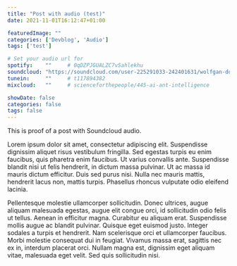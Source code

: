 ```yaml
---
title: "Post with audio (test)"
date: 2021-11-01T16:12:47+01:00

featuredImage: ""
categories: ['Devblog', 'Audio']
tags: ['test']

# Set your audio url for
spotify:    ""     # 0qDZPJGUALZC7vSahlekhu
soundcloud: "https://soundcloud.com/user-225291033-242401631/wolfgan-doom-1"     # https://soundcloud.com/lightbooks/alchemist-08-new-world-order-snip
tunein:     ""     # t117894382
mixcloud:   ""     # scienceforthepeople/445-ai-ant-intelligence

showDate: false
categories: false
tags: false
---
```


This is proof of a post with Soundcloud audio.

<!--more-->

Lorem ipsum dolor sit amet, consectetur adipiscing elit. Suspendisse dignissim aliquet risus vestibulum fringilla. Sed egestas turpis eu enim faucibus, quis pharetra enim faucibus. Ut varius convallis ante. Suspendisse blandit nisi ut felis hendrerit, in dictum massa pulvinar. Ut ac massa id mauris dictum efficitur. Duis sed purus nisi. Nulla nec mauris mattis, hendrerit lacus non, mattis turpis. Phasellus rhoncus vulputate odio eleifend lacinia.

Pellentesque molestie ullamcorper sollicitudin. Donec ultrices, augue aliquam malesuada egestas, augue elit congue orci, id sollicitudin odio felis ut tellus. Aenean in efficitur magna. Curabitur eu aliquam erat. Suspendisse mollis augue ac blandit pulvinar. Quisque eget euismod justo. Integer sodales a turpis et hendrerit. Nam scelerisque orci et ullamcorper faucibus. Morbi molestie consequat dui in feugiat. Vivamus massa erat, sagittis nec ex in, interdum placerat orci. Nullam magna est, dignissim eget aliquam vitae, malesuada eget velit. Sed quis sollicitudin nisi.
